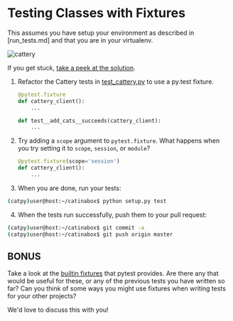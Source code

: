 # Testing Classes with Fixtures

This assumes you have setup your environment as described in [run_tests.md]
and that you are in your virtualenv.

![cattery](../pics/cattery.png)

If you get stuck, [take a peek at the solution](https://github.com/keeppythonweird/catinabox/blob/solutions/tests/test_cattery.py).

1. Refactor the Cattery tests in [test_cattery.py](../tests/test_cattery.py)
   to use a py.test fixture.

   ```python
   @pytest.fixture
   def cattery_client():
       ...

   def test__add_cats__succeeds(cattery_client):
       ...
   ```

2. Try adding a `scope` argument to `pytest.fixture`. What happens when
   you try setting it to `scope`, `session`, or `module`?

   ```python
   @pytest.fixture(scope='session')
   def cattery_client():
       ...
   ```

3. When you are done, run your tests:

  ```bash
  (catpy)user@host:~/catinabox$ python setup.py test
  ```
  
4. When the tests run successfully, push them to your pull request:

  ```bash
  (catpy)user@host:~/catinabox$ git commit -a
  (catpy)user@host:~/catinabox$ git push origin master
  ```


## BONUS

Take a look at the [builtin fixtures](https://pytest.org/latest/builtin.html#builtin-fixtures-function-arguments<Paste>)
that pytest provides. Are there any that would be useful for these, or
any of the previous tests you have written so far? Can you think of some
ways you might use fixtures when writing tests for your other projects?

We'd love to discuss this with you!
